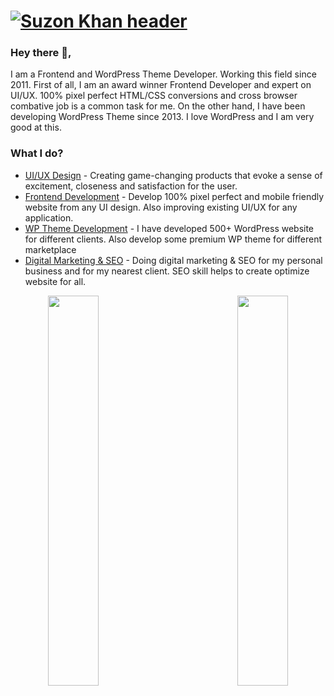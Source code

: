 # [![Suzon Khan header](https://suzonkhan.github.io/suzonkhan/images/suzonkhan-banner.png)](https://suzonkhan.com)

### Hey there 👋,
I am a Frontend and WordPress Theme Developer. Working this field since 2011. First of all, I am an award winner Frontend Developer and expert on UI/UX. 100% pixel perfect HTML/CSS conversions and cross browser combative job is a common task for me. On the other hand, I have been developing WordPress Theme since 2013. I love WordPress and I am very good at this.



### What I do?
- [UI/UX Design](https://suzonkhan.github.io/portfolio-2/) - Creating game-changing products that evoke a sense of excitement, closeness and satisfaction for the user.
- [Frontend Development](https://suzonkhan.github.io/portfolio-2/) - Develop 100% pixel perfect and mobile friendly website from any UI design. Also improving existing UI/UX for any application.
- [WP Theme Development](https://suzonkhan.github.io/portfolio-2/) - I have developed 500+ WordPress website for different clients. Also develop some premium WP theme for different marketplace
- [Digital Marketing & SEO](https://suzonkhan.github.io/portfolio-2/) - Doing digital marketing & SEO for my personal business and for my nearest client. SEO skill helps to create optimize website for all.

<p align="center">
  <a href="https://github.com/suzonkhan">
    <img align="left" width="40%" src="https://github-readme-stats-eight-theta.vercel.app/api?username=suzonkhan&show_icons=true&theme=algolia&include_all_commits=true&count_private=true"/>
    <img align="right" width="40%" src="https://github-readme-stats-eight-theta.vercel.app/api/top-langs/?username=suzonkhan&layout=compact&langs_count=8&theme=algolia"/>
  </a>
</p>
